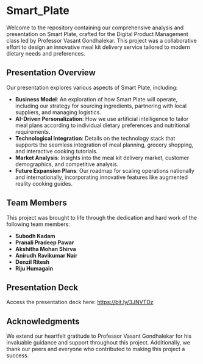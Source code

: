 # Smart_Plate

Welcome to the repository containing our comprehensive analysis and presentation on Smart Plate, crafted for the Digital Product Management class led by Professor Vasant Gondhalekar. This project was a collaborative effort to design an innovative meal kit delivery service tailored to modern dietary needs and preferences.

## Presentation Overview

Our presentation explores various aspects of Smart Plate, including:

- **Business Model**: An exploration of how Smart Plate will operate, including our strategy for sourcing ingredients, partnering with local suppliers, and managing logistics.
- **AI-Driven Personalization**: How we use artificial intelligence to tailor meal plans according to individual dietary preferences and nutritional requirements.
- **Technological Integration**: Details on the technology stack that supports the seamless integration of meal planning, grocery shopping, and interactive cooking tutorials.
- **Market Analysis**: Insights into the meal kit delivery market, customer demographics, and competitive analysis.
- **Future Expansion Plans**: Our roadmap for scaling operations nationally and internationally, incorporating innovative features like augmented reality cooking guides.

## Team Members

This project was brought to life through the dedication and hard work of the following team members:
- **Subodh Kadam**
- **Pranali Pradeep Pawar**
- **Akshitha Mohan Shirva**
- **Anirudh Ravikumar Nair**
- **Denzil Ritesh**
- **Riju Humagain**

## Presentation Deck

Access the presentation deck here: https://bit.ly/3JNVTDz
## Acknowledgments

We extend our heartfelt gratitude to Professor Vasant Gondhalekar for his invaluable guidance and support throughout this project. Additionally, we thank our peers and everyone who contributed to making this project a success.
